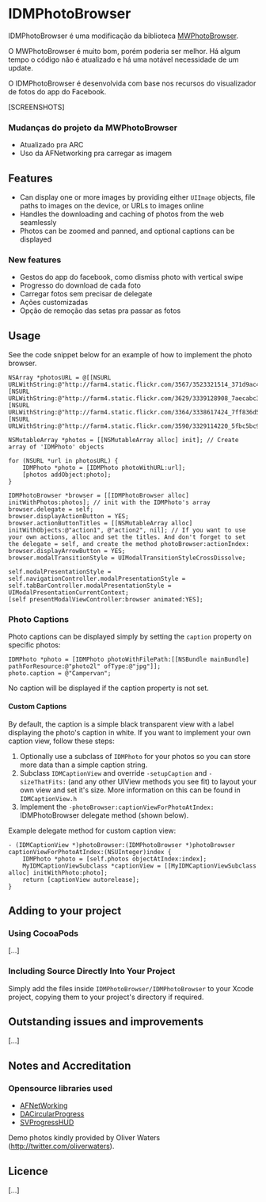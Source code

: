# IDMPhotoBrowser

IDMPhotoBrowser é uma modificação da biblioteca [MWPhotoBrowser](https://github.com/mwaterfall/MWPhotoBrowser).

O MWPhotoBrowser é muito bom, porém poderia ser melhor. Há algum tempo o código não é atualizado e há uma notável necessidade de um update.

O IDMPhotoBrowser é desenvolvida com base nos recursos do visualizador de fotos do app do Facebook.

[SCREENSHOTS]

### Mudanças do projeto da MWPhotoBrowser

- Atualizado pra ARC
- Uso da AFNetworking pra carregar as imagem


## Features

- Can display one or more images by providing either `UIImage` objects, file paths to images on the device, or URLs to images online
- Handles the downloading and caching of photos from the web seamlessly
- Photos can be zoomed and panned, and optional captions can be displayed

### New features

- Gestos do app do facebook, como dismiss photo with vertical swipe
- Progresso do download de cada foto
- Carregar fotos sem precisar de delegate
- Ações customizadas
- Opção de remoção das setas pra passar as fotos


## Usage

See the code snippet below for an example of how to implement the photo browser.

    NSArray *photosURL = @[[NSURL URLWithString:@"http://farm4.static.flickr.com/3567/3523321514_371d9ac42f_b.jpg"], [NSURL URLWithString:@"http://farm4.static.flickr.com/3629/3339128908_7aecabc34b_b.jpg"], [NSURL URLWithString:@"http://farm4.static.flickr.com/3364/3338617424_7ff836d55f_b.jpg"], [NSURL URLWithString:@"http://farm4.static.flickr.com/3590/3329114220_5fbc5bc92b_b.jpg"]];
    
    NSMutableArray *photos = [[NSMutableArray alloc] init]; // Create array of 'IDMPhoto' objects
    
    for (NSURL *url in photosURL) {
    	IDMPhoto *photo = [IDMPhoto photoWithURL:url];
    	[photos addObject:photo];
    }
    
    IDMPhotoBrowser *browser = [[IDMPhotoBrowser alloc] initWithPhotos:photos]; // init with the IDMPhoto's array
    browser.delegate = self;
    browser.displayActionButton = YES;
    browser.actionButtonTitles = [[NSMutableArray alloc] initWithObjects:@"action1", @"action2", nil]; // If you want to use your own actions, alloc and set the titles. And don't forget to set the delegate = self, and create the method photoBrowser:actionIndex:
	browser.displayArrowButton = YES;
    browser.modalTransitionStyle = UIModalTransitionStyleCrossDissolve;
    
    self.modalPresentationStyle = self.navigationController.modalPresentationStyle = self.tabBarController.modalPresentationStyle = UIModalPresentationCurrentContext;
    [self presentModalViewController:browser animated:YES];


### Photo Captions

Photo captions can be displayed simply by setting the `caption` property on specific photos:

    IDMPhoto *photo = [IDMPhoto photoWithFilePath:[[NSBundle mainBundle] pathForResource:@"photo2l" ofType:@"jpg"]];
    photo.caption = @"Campervan";

No caption will be displayed if the caption property is not set.

#### Custom Captions

By default, the caption is a simple black transparent view with a label displaying the photo's caption in white. If you want to implement your own caption view, follow these steps:

1. Optionally use a subclass of `IDMPhoto` for your photos so you can store more data than a simple caption string.
2. Subclass `IDMCaptionView` and override `-setupCaption` and `-sizeThatFits:` (and any other UIView methods you see fit) to layout your own view and set it's size. More information on this can be found in `IDMCaptionView.h`
3. Implement the `-photoBrowser:captionViewForPhotoAtIndex:` IDMPhotoBrowser delegate method (shown below).

Example delegate method for custom caption view:

    - (IDMCaptionView *)photoBrowser:(IDMPhotoBrowser *)photoBrowser captionViewForPhotoAtIndex:(NSUInteger)index {
        IDMPhoto *photo = [self.photos objectAtIndex:index];
        MyIDMCaptionViewSubclass *captionView = [[MyIDMCaptionViewSubclass alloc] initWithPhoto:photo];
        return [captionView autorelease];
    }


## Adding to your project

### Using CocoaPods

[...]

### Including Source Directly Into Your Project

Simply add the files inside `IDMPhotoBrowser/IDMPhotoBrowser` to your Xcode project, copying them to your project's directory if required.


## Outstanding issues and improvements

[...]

## Notes and Accreditation

### Opensource libraries used

- [AFNetWorking](https://github.com/AFNetworking/AFNetworking)
- [DACircularProgress](https://github.com/danielamitay/DACircularProgress)
- [SVProgressHUD](https://github.com/samvermette/SVProgressHUD)

Demo photos kindly provided by Oliver Waters (<http://twitter.com/oliverwaters>).


## Licence

[...]
